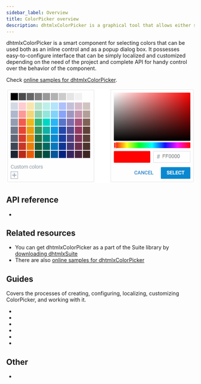 ```yaml
---
sidebar_label: Overview
title: ColorPicker overview
description: dhtmlxColorPicker is a graphical tool that allows either selecting colors from a palette of colors or picking a color using a color spectrum. It is possible to change the default colors and specify your own palette.  
---          
```


dhtmlxColorPicker is a smart component for selecting colors that can be used both as an inline control and as a popup dialog box. 
It possesses easy-to-configure interface that can be simply localized and customized depending on the need of the project and complete API for handy control over the behavior of the component. 

Check [online samples for dhtmlxColorPicker](https://docs.dhtmlx.com/suite/samples/colorpicker/). 

![DHTMLX Colorpicker](../assets/colorpicker/colorpicker_front.png)

## API reference

- [](api/api_overview.md)

## Related resources

- You can get dhtmlxColorPicker as a part of the Suite library by [downloading dhtmlxSuite](https://dhtmlx.com/docs/products/dhtmlxSuite/download.shtml)          
- There are also [online samples for dhtmlxColorPicker](https://docs.dhtmlx.com/suite/samples/colorpicker/)  

## Guides

Covers the processes of creating, configuring, localizing, customizing ColorPicker, and working with it.

- [](how_to_start.md)
- [](configuration.md)
- [](localizing_colorpicker.md)
- [](manipulating_colorpicker.md)
- [](customization.md)
- [](handling_events.md)


## Other

- [](../migration.md)

